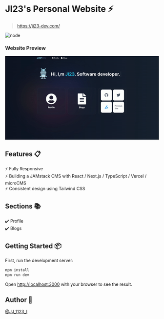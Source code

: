 # JI23's Personal Website ⚡️

> https://ji23-dev.com/

![node](https://img.shields.io/badge/node-16.17.0-brightgreen.svg)

### Website Preview

<p align="center">
  <kbd>
    <a href="https://ji23-dev.com" target="_blank"><img src="public/ji23-dev.gif">
  </a>
  </kbd>
</p>

## Features 📋

⚡️ Fully Responsive\
⚡️ Building a JAMstack CMS with React / Next.js / TypeScript / Vercel / microCMS\
⚡️ Consistent design using Tailwind CSS

## Sections 📚

✔️ Profile \
✔️ Blogs

## Getting Started 📦

First, run the development server:

```bash
npm install
npm run dev
```

Open [http://localhost:3000](http://localhost:3000) with your browser to see the result.

## Author 📄

[@JJ_1123_I](https://twitter.com/JJ_1123_I)

